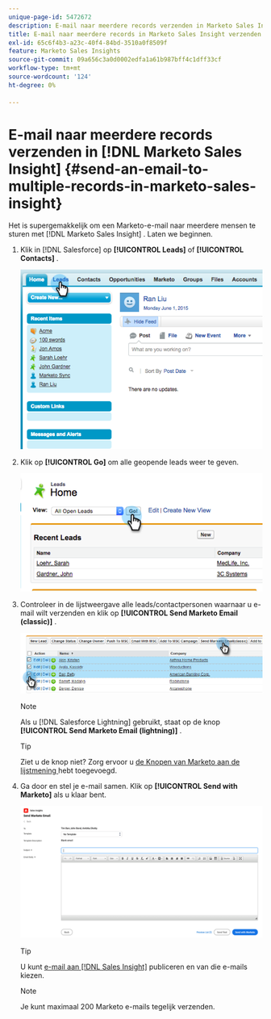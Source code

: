 ```yaml
---
unique-page-id: 5472672
description: E-mail naar meerdere records verzenden in Marketo Sales Insight - Marketo Docs - Productdocumentatie
title: E-mail naar meerdere records in Marketo Sales Insight verzenden
exl-id: 65c6f4b3-a23c-40f4-84bd-3510a0f8509f
feature: Marketo Sales Insights
source-git-commit: 09a656c3a0d0002edfa1a61b987bff4c1dff33cf
workflow-type: tm+mt
source-wordcount: '124'
ht-degree: 0%

---
```


# E-mail naar meerdere records verzenden in [!DNL Marketo Sales Insight] {#send-an-email-to-multiple-records-in-marketo-sales-insight}

Het is supergemakkelijk om een Marketo-e-mail naar meerdere mensen te sturen met [!DNL Marketo Sales Insight] . Laten we beginnen.

1. Klik in [!DNL Salesforce] op **[!UICONTROL Leads]** of **[!UICONTROL Contacts]** .

   ![](assets/send-an-email-to-multiple-records-in-marketo-sales-insight-1.png)

1. Klik op **[!UICONTROL Go]** om alle geopende leads weer te geven.

   ![](assets/send-an-email-to-multiple-records-in-marketo-sales-insight-2.png)

1. Controleer in de lijstweergave alle leads/contactpersonen waarnaar u e-mail wilt verzenden en klik op **[!UICONTROL Send Marketo Email (classic)]** .

   ![](assets/send-an-email-to-multiple-records-in-marketo-sales-insight-3.png)

   >[!NOTE]
   >
   >Als u [!DNL Salesforce Lightning] gebruikt, staat op de knop **[!UICONTROL Send Marketo Email (lightning)]** .

   >[!TIP]
   >
   >Ziet u de knop niet? Zorg ervoor u [ de Knopen van Marketo aan de lijstmening ](/help/marketo/product-docs/marketo-sales-insight/msi-for-salesforce/configuration/add-bulk-action-buttons-to-salesforce-classic.md) hebt toegevoegd.

1. Ga door en stel je e-mail samen. Klik op **[!UICONTROL Send with Marketo]** als u klaar bent.

   ![](assets/send-an-email-to-multiple-records-in-marketo-sales-insight-4.png)

   >[!TIP]
   >
   >U kunt [ e-mail aan  [!DNL Sales Insight]](/help/marketo/product-docs/marketo-sales-insight/msi-for-salesforce/features/actions-in-the-msi-panel/send-marketo-email/publish-an-email-to-sales-insight.md) publiceren en van die e-mails kiezen.

   >[!NOTE]
   >
   >Je kunt maximaal 200 Marketo e-mails tegelijk verzenden.
